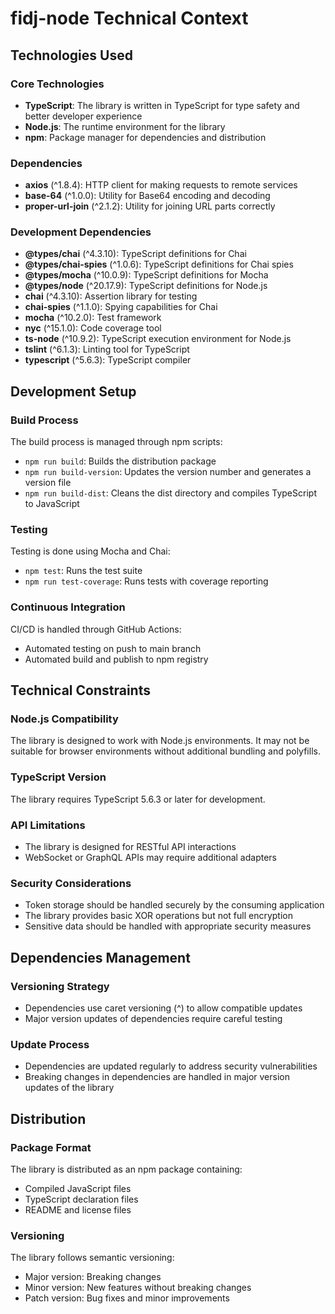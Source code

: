 # fidj-node Technical Context

## Technologies Used

### Core Technologies
- **TypeScript**: The library is written in TypeScript for type safety and better developer experience
- **Node.js**: The runtime environment for the library
- **npm**: Package manager for dependencies and distribution

### Dependencies
- **axios** (^1.8.4): HTTP client for making requests to remote services
- **base-64** (^1.0.0): Utility for Base64 encoding and decoding
- **proper-url-join** (^2.1.2): Utility for joining URL parts correctly

### Development Dependencies
- **@types/chai** (^4.3.10): TypeScript definitions for Chai
- **@types/chai-spies** (^1.0.6): TypeScript definitions for Chai spies
- **@types/mocha** (^10.0.9): TypeScript definitions for Mocha
- **@types/node** (^20.17.9): TypeScript definitions for Node.js
- **chai** (^4.3.10): Assertion library for testing
- **chai-spies** (^1.1.0): Spying capabilities for Chai
- **mocha** (^10.2.0): Test framework
- **nyc** (^15.1.0): Code coverage tool
- **ts-node** (^10.9.2): TypeScript execution environment for Node.js
- **tslint** (^6.1.3): Linting tool for TypeScript
- **typescript** (^5.6.3): TypeScript compiler

## Development Setup

### Build Process
The build process is managed through npm scripts:
- `npm run build`: Builds the distribution package
- `npm run build-version`: Updates the version number and generates a version file
- `npm run build-dist`: Cleans the dist directory and compiles TypeScript to JavaScript

### Testing
Testing is done using Mocha and Chai:
- `npm test`: Runs the test suite
- `npm run test-coverage`: Runs tests with coverage reporting

### Continuous Integration
CI/CD is handled through GitHub Actions:
- Automated testing on push to main branch
- Automated build and publish to npm registry

## Technical Constraints

### Node.js Compatibility
The library is designed to work with Node.js environments. It may not be suitable for browser environments without additional bundling and polyfills.

### TypeScript Version
The library requires TypeScript 5.6.3 or later for development.

### API Limitations
- The library is designed for RESTful API interactions
- WebSocket or GraphQL APIs may require additional adapters

### Security Considerations
- Token storage should be handled securely by the consuming application
- The library provides basic XOR operations but not full encryption
- Sensitive data should be handled with appropriate security measures

## Dependencies Management

### Versioning Strategy
- Dependencies use caret versioning (^) to allow compatible updates
- Major version updates of dependencies require careful testing

### Update Process
- Dependencies are updated regularly to address security vulnerabilities
- Breaking changes in dependencies are handled in major version updates of the library

## Distribution

### Package Format
The library is distributed as an npm package containing:
- Compiled JavaScript files
- TypeScript declaration files
- README and license files

### Versioning
The library follows semantic versioning:
- Major version: Breaking changes
- Minor version: New features without breaking changes
- Patch version: Bug fixes and minor improvements
